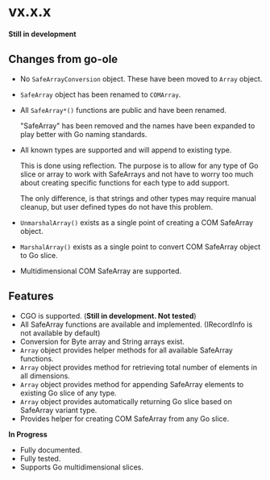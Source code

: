 # vx.x.x

**Still in development**

## Changes from go-ole

 * No `SafeArrayConversion` object. These have been moved to `Array` object.
 * `SafeArray` object has been renamed to `COMArray`.
 * All `SafeArray*()` functions are public and have been renamed.

	"SafeArray" has been removed and the names have been expanded to play better with Go naming standards.
 * All known types are supported and will append to existing type.

	This is done using reflection. The purpose is to allow for any type of Go slice or array to work with SafeArrays and not have to worry too much about creating specific functions for each type to add support.

	The only difference, is that strings and other types may require manual cleanup, but user defined types do not have this problem.
 * `UnmarshalArray()` exists as a single point of creating a COM SafeArray object.
 * `MarshalArray()` exists as a single point to convert COM SafeArray object to Go slice.
 * Multidimensional COM SafeArray are supported.

## Features

 * CGO is supported. (**Still in development. Not tested**)
 * All SafeArray functions are available and implemented. (IRecordInfo is not available by default)
 * Conversion for Byte array and String arrays exist.
 * `Array` object provides helper methods for all available SafeArray functions.
 * `Array` object provides method for retrieving total number of elements in all dimensions.
 * `Array` object provides method for appending SafeArray elements to existing Go slice of any type.
 * `Array` object provides automatically returning Go slice based on SafeArray variant type.
 * Provides helper for creating COM SafeArray from any Go slice.

**In Progress**
 * Fully documented.
 * Fully tested.
 * Supports Go multidimensional slices.
